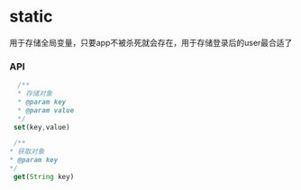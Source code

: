 # static

用于存储全局变量，只要app不被杀死就会存在，用于存储登录后的user最合适了

### API

```js
  /**
  * 存储对象
  * @param key
  * @param value
  */
 set(key,value)

 /**
* 获取对象
* @param key
*/
 get(String key)
 
 
 
 
 
 
```



